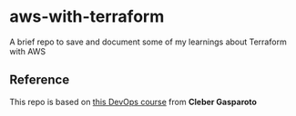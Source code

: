 # aws-with-terraform
A brief repo to save and document some of my learnings about Terraform with AWS

## Reference

This repo is based on [this DevOps course](https://www.udemy.com/course/aws-com-terraform/?couponCode=KEEPLEARNING) from **Cleber Gasparoto**